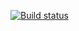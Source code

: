 [![Build status](https://ci.appveyor.com/api/projects/status/254u64drtfit6xfj?svg=true)](https://ci.appveyor.com/project/WoxaD/cardorder)
